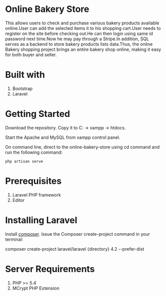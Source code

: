 # Online Bakery Store

This allows users to check and purchase various bakery products available online.User can add the selected items it to his shopping cart.User needs to register on the site before checking out.He can then login using same id password next time.Now he may pay through a Stripe.In addition, SQL serves as a backend to store bakery products lists data.Thus, the online Bakery shopping project brings an entire bakery shop online, making it easy for both buyer and seller.

# Built with

1. Bootstrap
2. Laravel

# Getting Started 

  
Download the repository. Copy it to  C: -> xampp -> htdocs.

Start the Apache and MySQL from xampp control panel.

On command line, direct to the online-bakery-store using cd command and run the following command:
  
    php artisan serve
           
           
# Prerequisites
1. Laravel PHP framework
2. Editor

# Installing Laravel

 Install [composer](https://getcomposer.org/).
 Issue the Composer create-project command in your terminal:
 
   composer create-project laravel/laravel {directory} 4.2 --prefer-dist

# Server Requirements

   1. PHP >= 5.4
   2. MCrypt PHP Extension
      
  
